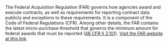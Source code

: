 The Federal Acquisition Regulation (FAR) governs how agencies award
and execute contracts, as well as requirements for reporting contract
data publicly and exceptions to these requirements. It is a component
of the Code of Federal Regulations (CFR). Among other details, the FAR
contains the latest micro-purchase threshold that governs the minimum
amount for federal awards that must be reported ([48 CFR §
2.101](https://www.ecfr.gov/current/title-48/chapter-1/subchapter-A/part-2/subpart-2.1)).
[Visit the FAR website at this
link](https://www.acquisition.gov/browse/index/far).